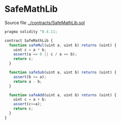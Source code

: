 # SafeMathLib

Source file [../contracts/SafeMathLib.sol](../contracts/SafeMathLib.sol)

```javascript
pragma solidity ^0.4.11;

contract SafeMathLib {
  function safeMul(uint a, uint b) returns (uint) {
    uint c = a * b;
    assert(a == 0 || c / a == b);
    return c;
  }

  function safeSub(uint a, uint b) returns (uint) {
    assert(b <= a);
    return a - b;
  }

  function safeAdd(uint a, uint b) returns (uint) {
    uint c = a + b;
    assert(c>=a);
    return c;
  }
}
```